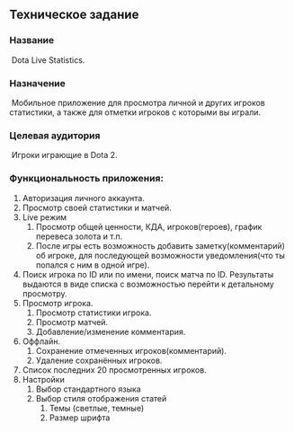 ## Техническое задание

### Название

​    Dota Live Statistics.

### Назначение

​    Мобильное приложение для просмотра личной и других игроков статистики, а также для отметки игроков с которыми вы играли.

### Целевая аудитория

​    Игроки играющие в Dota 2.

### Функциональность приложения:

1. Авторизация личного аккаунта.
2. Просмотр своей статистики и матчей.
3. Live режим
   1. Просмотр общей ценности, КДА, игроков(героев), график перевеса золота и т.п.
   2. После игры есть возможность добавить заметку(комментарий) об игроке, для последующей возможности уведомления(что ты попался с ним в одной игре).
4. Поиск игрока по ID или по имени, поиск матча по ID. Результаты выдаются в виде списка с возможностью перейти к детальному просмотру.
5. Просмотр игрока.
   1. Просмотр статистики игрока.
   2. Просмотр матчей.
   3. Добавление/изменение комментария.
6. Оффлайн.
   1. Сохранение отмеченных игроков(комментарий).
   2. Удаление сохранённых игроков.
7. Список последних 20 просмотренных игроков.
8. Настройки
   1. Выбор стандартного языка
   2. Выбор стиля отображения статей
      1. Темы (светлые, темные)
      2. Размер шрифта

